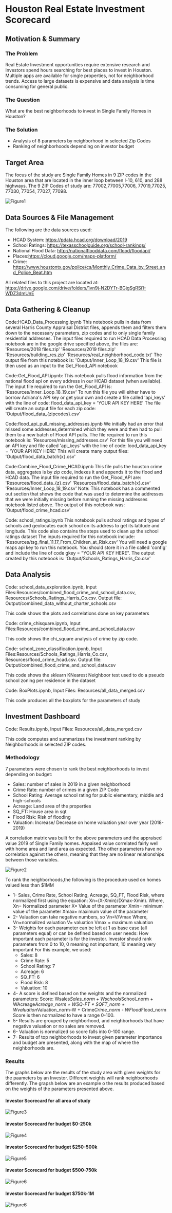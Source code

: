 # Houston Real Estate Investment Scorecard

## Motivation & Summary
### The Problem
Real Estate Investment opportunities require extensive research and Investors spend hours searching for best places to invest in Houston. Multiple apps are available for single properties, not for neighborhood trends. Access to large datasets is expensive and data analysis is time consuming for general public.

### The Question
What are the best neighborhoods to invest in Single Family Homes in Houston?

### The Solution
* Analysis of 8 parameters by neighborhood in selected Zip Codes
* Ranking of neighborhoods depending on investor budget


## Target Area
The focus of the study are Single Family Homes in 9 ZIP codes in the Houston area that are located in the inner loop between I-10, 610, and 288 highways.
The 9 ZIP Codes of study are: 77002,77005,77006, 77019,77025, 77030, 77054, 77027, 77098.

![Figure1](Images/Area_of_Study.png)



## Data Sources & File Management
The following are the data sources used:
* HCAD System: https://pdata.hcad.org/download/2019
* School Ratings: https://texasschoolguide.org/school-rankings/
* National Flood Data: http://nationalflooddata.com/flood/floodapi/
* Places:https://cloud.google.com/maps-platform/
* Crime: https://www.houstontx.gov/police/cs/Monthly_Crime_Data_by_Street_and_Police_Beat.htm

All related files to this project are located at: https://drive.google.com/drive/folders/1vn9j-N2DYTr-BGjgSgRSi1-WDZ3dmUnE

## Data Gathering & Cleanup

Code:HCAD_Data_Processing.ipynb
    This notebook pulls in data from several Harris County Appraisal District files, appends them and filters them down to the necessary parameters, zip codes and to only single family residential addresses.
    The input files required to run HCAD Data Processing notebook are in the google drive specified above, the files are:
        'Resources/2018 files.zip'
        'Resources/2019 files.zip'
        'Resources/building_res.zip'
        'Resources/real_neighborhood_code.txt'
    The output file from this notebook is: 
        'Output/Inner_Loop_18_19.csv'
    This file is then used as an input to the Get_Flood_API notebook
            
Code:Get_Flood_API.ipynb:
    This notebook pulls flood information from the national flood api on every address in our HCAD dataset (when available).
    The input file required to run the Get_Flood_API is:
        'Resources/Inner_Loop_18_19.csv'
            To run this file you will either have to borrow Adriana's API key or get your own and create a file called 'api_keys' with the line of code: flood_data_api_key = 'YOUR API KEY HERE'
    The file will create an output file for each zip code:
        'Output/flood_data_{zipcodes}.csv'           

Code:flood_api_pull_missing_addresses.ipynb
    We initially had an error that missed some addresses,determined which they were and then had to pull them to a new batch of Flood API pulls.
    The file required to run this notebook is:
        'Resources/missing_addresses.csv'
    For this file you will need an API key and file called 'api_keys' with the line of code: lood_data_api_key = 'YOUR API KEY HERE'
    This will create many output files:
        'Output/flood_data_batch{x}.csv'
    
Code:Combine_Flood_Crime_HCAD.ipynb
    This file pulls the houston crime data, aggregates is by zip code, indexes it and appends it to the flood and HCAD data.
    The input file required to run the Get_Flood_API are:
        'Resources/flood_data_{z}.csv'
        'Resources/flood_data_batch{x}.csv'
        'Resources/Inner_Loop_18_19.csv'
     Note:  This notebook has a commented out section that shows the code that was used to determine the addresses that we were initially missing before running the missing addresses notebook listed above.
     The output of this notebook was:
         'Output/flood_crime_hcad.csv'

Code: school_ratings.ipynb
    This notebook pulls school ratings and types of schools and geolocates each school on its address to get its latitude and longitude.
    This code also contains the steps used to clean up the school ratings dataset
    The inputs required for this notebook include:
        'Resources/tsg_final_11.17_From_Children_at_Risk.csv'
    You will need a google maps api key to run this notebook.  You should store it in a file called 'config' and include the line of code gkey = "YOUR API KEY HERE".
    The output created by this notebook is:
        'Output/Schools_Ratings_Harris_Co.csv'

## Data Analysis
Code: school_data_exploration.ipynb, Input Files:Resources/combined_flood_crime_and_school_data.csv, Resources/Schools_Ratings_Harris_Co.csv. Output file: Output/combined_data_without_charter_schools.csv

This code shows the plots and correlations done on key parameters

Code: crime_chisquare.ipynb, Input Files:Resources/combined_flood_crime_and_school_data.csv

This code shows the chi_square analysis of crime by zip code.

Code: school_zone_classification.ipynb, Input Files:Resources/Schools_Ratings_Harris_Co.csv, Resources/flood_crime_hcad.csv. Output file: Output/combined_flood_crime_and_school_data.csv
        
This code shows the sklearn KNearest Neighboor test used to do a pseudo school zoning per residence in the dataset

Code: BoxPlots.ipynb, Input Files: Resources/all_data_merged.csv

This code produces all the boxplots for the parameters of study

## Investment Dashboard
Code: Results.ipynb, Input Files: Resources/all_data_merged.csv

This code computes and summarizes the investment ranking by Neighborhoods in selected ZIP codes.

### Methodology
7 parameters were chosen to rank the best neighborhoods to invest depending on budget: 
* Sales: number of sales in 2019 in a given neighborhood
* Crime Rate: number of crimes in a given ZIP Code
* School Rating:	Average school rating for public elementary, middle and high-schools
* Acreage: 	Land area of the properties
* SQ_FT: 	House area in sqt
* Flood Risk:	Risk of flooding
* Valuation: Increase/ Decrease on home valuation year over year (2018-2019) 

A correlation matrix was built for the above parameters and the appraised value 2019 of Single Family homes. Appaised value correlated fairly well with home area and land area as expected.
The other parameters have no correlation against the others, meaning that they are no linear relationships between those variables.

![Figure2](Images/correlation_matrix.png)

To rank the neighborhoods,the following is the procedure used on homes valued less than $1MM
* 1- Sales, Crime Rate, School Rating, Acreage, SQ_FT, Flood Risk, where normalized first using the equation: Xn=(X-Xmin)/(Xmax-Xmin).
Where,  Xn= Normalized parameter
        X= Value of the parameter
        Xmin= minimum value of the parameter
        Xmax= maximum value of the parameter
* 2- Valuation can take negative numbers, so Vn=V/Vmax
Where,  Vn=normalized valuation
        V= valuation
        Vmax = maximum valuation
* 3-  Weights for each parameter can be left at 1 as base case (all parameters equal) or can be defined based on user needs: How important each parameter is for the investor. Investor should rank parameters from 0 to 10, 
    0 meaning not important, 10 meaning very important
    For this example, we used:
    * Sales: 8
    * Crime Rate: 5
    * School Rating:	7
    * Acreage: 	6
    * SQ_FT: 	6
    * Flood Risk:	8
    * Valuation: 10
* 4- A score is defined based on the weights and the normalized parameters:
    Score: Wsales*Sales_norm + Wschools*School_norm + WAcreage*Acreage_norm + WSQ-FT * SQFT_norm + Wvaluation*Valuation_norm-W + Crime*Crime_norm - WFlood*Flood_norm
    Score is then normalized to have a range 0-100.
* 5-  Results are grouped by neighborhood, and neighborhoods that have negative valuation or no sales are removed.
* 6-  Valuation is normalized so score falls into 0-100 range.
* 7-  Results of top neighborhoods to invest given parameter importance and budget are presented, along with the map of where the neighborhoods are.

### Results
The graphs below are the results of the study area with given weights for the paameters by an Investor. Different weights will rank neighborhoods differently.
The grapsh below are an example o the results produced based on the weights of the parameters presented above.

#### Investor Scorecard for all area of study
![Figure3](Images/results_all_area.png)

#### Investor Scorecard for budget $0-250k
![Figure4](Images/results_250k.png)

#### Investor Scorecard for budget $250-500k   
![Figure5](Images/results_500k.png)

#### Investor Scorecard for budget $500-750k  
![Figure6](Images/results_750k.png)

#### Investor Scorecard for budget $750k-1M  
![Figure6](Images/results_1M.png)


